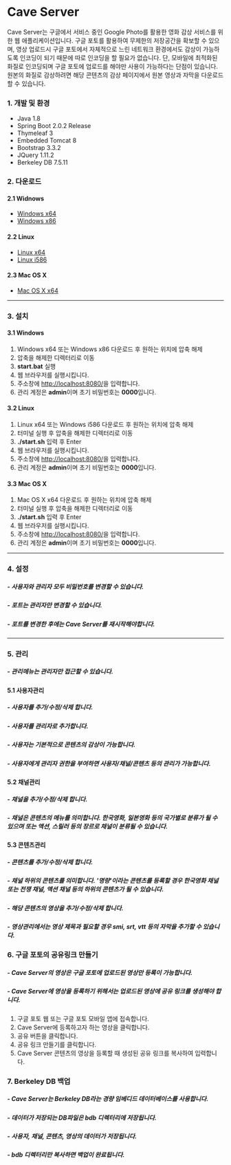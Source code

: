 # Cave Server

Cave Server는 구글에서 서비스 중인 Google Photo를 활용한 영화 감상 서비스를 위한 웹 애플리케이션입니다.
구글 포토를 활용하여 무제한의 저장공간을 확보할 수 있으며, 
영상 업로드시 구글 포토에서 자체적으로 느린 네트워크 환경에서도 감상이 가능하도록 인코딩이 되기 때문에 따로 인코딩을 할 필요가 없습니다.
단, 모바일에 최적화된 화질로 인코딩되며 구글 포토에 업로드를 해야만 사용이 가능하다는 단점이 있습니다.
원본의 화질로 감상하려면 해당 콘텐츠의 감상 페이지에서 원본 영상과 자막을 다운로드할 수 있습니다.

### 1. 개발 및 환경
 * Java 1.8
 * Spring Boot 2.0.2 Release 
 * Thymeleaf 3
 * Embedded Tomcat 8
 * Bootstrap 3.3.2
 * JQuery 1.11.2
 * Berkeley DB 7.5.11

### 2. 다운로드
#### 2.1 Widnows
* [Windows x64](https://drive.google.com/open?id=19pGMEOfaW32PBcvqR-1TZAB4U4Z_pNDb)
* [Windows x86](https://drive.google.com/open?id=1BGVf1rOBw3nnsSden7bfDli7QICee9Rz)

#### 2.2 Linux
* [Linux x64](https://drive.google.com/open?id=1vGVh-dBAadwfu6rJPvVG1UUsiP6M4qsa)
* [Linux i586](https://drive.google.com/open?id=1Nicl-CgQMtXKpdsT9gfieKTOCkVS1nl3)

#### 2.3 Mac OS X
* [Mac OS X x64](https://drive.google.com/open?id=1CoWOkx0l6dCLNlS5tGKSaM6m1xXAeH9e)

***

### 3. 설치
#### 3.1 Windows
1. Windows x64 또는 Windows x86 다운로드 후 원하는 위치에 압축 해제
2. 압축을 해제한 디렉터리로 이동
3. **start.bat** 실행
4. 웹 브라우저를 실행시킵니다.
5. 주소창에 [http://localhost:8080/](http://localhost:8080/)을 입력합니다.
6. 관리 계정은 **admin**이며 초기 비밀번호는 **0000**입니다.

#### 3.2 Linux
1. Linux x64 또는 Windows i586 다운로드 후 원하는 위치에 압축 해제
2. 터미널 실행 후 압축을 해제한 디렉터리로 이동
3. **./start.sh** 입력 후 Enter
4. 웹 브라우저를 실행시킵니다.
5. 주소창에 [http://localhost:8080/](http://localhost:8080/)을 입력합니다.
6. 관리 계정은 **admin**이며 초기 비밀번호는 **0000**입니다.

#### 3.3 Mac OS X
1. Mac OS X x64 다운로드 후 원하는 위치에 압축 해제
2. 터미널 실행 후 압축을 해제한 디렉터리로 이동
3. **./start.sh** 입력 후 Enter
4. 웹 브라우저를 실행시킵니다.
5. 주소창에 [http://localhost:8080/](http://localhost:8080/)을 입력합니다.
6. 관리 계정은 **admin**이며 초기 비밀번호는 **0000**입니다.

***

### 4. 설정 
##### - 사용자와 관리자 모두 비밀번호를 변경할 수 있습니다.
##### - 포트는 관리자만 변경할 수 있습니다. 
##### - 포트를 변경한 후에는 Cave Server를 재시작해야합니다.

***

### 5. 관리
##### - 관리메뉴는 관리자만 접근할 수 있습니다.

#### 5.1 사용자관리
##### - 사용자를 **추가/수정/삭제** 합니다.
##### - 사용자를 관리자로 추가합니다.
##### - 사용자는 기본적으로 콘텐츠의 감상이 가능합니다.
##### - 사용자에게 관리자 권한을 부여하면 사용자/채널/콘텐츠 등의 관리가 가능합니다.

#### 5.2 채널관리
##### - 채널을 **추가/수정/삭제** 합니다.
##### - 채널은 콘텐츠의 메뉴를 의미합니다. 한국영화, 일본영화 등의 국가별로 분류가 될 수 있으며 또는 액션, 스릴러 등의 장르로 채널이 분류될 수 있습니다. 

#### 5.3 콘텐츠관리
##### - 콘텐츠를 **추가/수정/삭제** 합니다.
##### - 채널 하위의 콘텐츠를 의미합니다. '명량'이라는 콘텐츠를 등록할 경우 한국영화 채널 또는 전쟁 채널, 액션 채널 등의 하위의 콘텐츠가 될 수 있습니다.
##### - 해당 콘텐츠의 영상을 추가/수정/삭제 합니다.
##### - 영상관리에서는 영상 제목과 필요할 경우 smi, srt, vtt 등의 자막을 추가할 수 있습니다.

### 6. 구글 포토의 공유링크 만들기
##### - Cave Server의 영상은 구글 포토에 업로드된 영상만 등록이 가능합니다.
##### - Cave Server에 영상을 등록하기 위해서는 업로드된 영상에 공유 링크를 생성해야 합니다.
1. 구글 포토 웹 또는 구글 포토 모바일 앱에 접속합니다.
2. Cave Server에 등록하고자 하는 영상을 클릭합니다.
3. 공유 버튼을 클릭합니다.
4. 공유 링크 만들기를 클릭합니다.
5. Cave Server 콘텐츠의 영상을 등록할 때 생성된 공유 링크를 복사하여 입력합니다.

### 7. Berkeley DB 백업
##### - Cave Server는 Berkeley DB라는 경량 임베디드 데이터베이스를 사용합니다. 
##### - 데이터가 저장되는 DB파일은 **bdb** 디렉터리에 저장됩니다.
##### - 사용자, 채널, 콘텐츠, 영상의 데이터가 저장됩니다.
##### - bdb 디렉터리만 복사하면 백업이 완료됩니다. 
